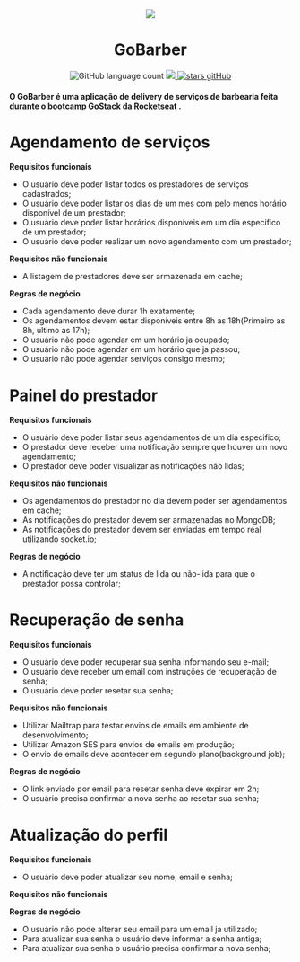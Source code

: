 <div align="center">
  <img src="https://i.imgur.com/BbGTXdO.png"/>
  <h1> GoBarber </h1>

  <img alt="GitHub language count" src="https://img.shields.io/github/languages/count/renanarantes/gobarber-11">
  <a href="https://www.linkedin.com/in/renan-m-arantes">
    <img src="https://img.shields.io/badge/made%20by-Renan%20Arantes-%222FFFee">
   </a>
   <a href="https://github.com/renanarantes/gobarber/stargazers">
    <img alt="stars gitHub" src="https://img.shields.io/github/stars/renanarantes/gobarber-11?style=social">
  </a>
</div>

<h4> O GoBarber é uma aplicação de delivery de serviços de barbearia feita durante o bootcamp <a href="https://rocketseat.com.br/gostack">GoStack</a> da <a href="https://rocketseat.com.br/"> Rocketseat </a>.</h4>

# Agendamento de serviços

**Requisitos funcionais**
- O usuário deve poder listar todos os prestadores de serviços cadastrados;
- O usuário deve poder listar os dias de um mes com pelo menos horário disponível de um prestador;
- O usuário deve poder listar horários disponíveis em um dia especifico de um prestador;
- O usuário deve poder realizar um novo agendamento com um prestador;

**Requisitos não funcionais**
- A listagem de prestadores deve ser armazenada em cache;

**Regras de negócio**
- Cada agendamento deve durar 1h exatamente;
- Os agendamentos devem estar disponíveis entre 8h as 18h(Primeiro as 8h, ultimo as 17h);
- O usuário não pode agendar em um horário ja ocupado;
- O usuário não pode agendar em um horário que ja passou;
- O usuário não pode agendar serviços consigo mesmo;

# Painel do prestador

**Requisitos funcionais**
- O usuário deve poder listar seus agendamentos de um dia especifico;
- O prestador deve receber uma notificação sempre que houver um novo agendamento;
- O prestador deve poder visualizar as notificações não lidas;

**Requisitos não funcionais**
- Os agendamentos do prestador no dia devem poder ser agendamentos em cache;
- As notificações do prestador devem ser armazenadas no MongoDB;
- As notificações do prestador devem ser enviadas em tempo real utilizando socket.io;

**Regras de negócio**
- A notificação deve ter um status de lida ou não-lida para que o prestador possa controlar;

# Recuperação de senha
**Requisitos funcionais**
- O usuário deve poder recuperar sua senha informando seu e-mail;
- O usuário deve receber um email com instruções de recuperação de senha;
- O usuário deve poder resetar sua senha;

**Requisitos não funcionais**
- Utilizar Mailtrap para testar envios de emails em ambiente de desenvolvimento;
- Utilizar Amazon SES para envios de emails em produção;
- O envio de emails deve acontecer em segundo plano(background job);

**Regras de negócio**
- O link enviado por email para resetar senha deve expirar em 2h;
- O usuário precisa confirmar a nova senha ao resetar sua senha;

# Atualização do perfil

**Requisitos funcionais**
- O usuário deve poder atualizar seu nome, email e senha;

**Requisitos não funcionais**

**Regras de negócio**
- O usuário não pode alterar seu email para um email ja utilizado;
- Para atualizar sua senha o usuário deve informar a senha antiga;
- Para atualizar sua senha o usuário precisa confirmar a nova senha;
